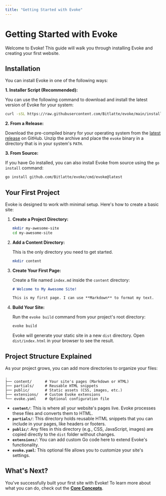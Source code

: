 ```yaml
---
title: "Getting Started with Evoke"
---
```


# Getting Started with Evoke

Welcome to Evoke! This guide will walk you through installing Evoke and creating your first website.

## Installation

You can install Evoke in one of the following ways:

**1. Installer Script (Recommended):**

You can use the following command to download and install the latest version of Evoke for your system:

```bash
curl -sSL https://raw.githubusercontent.com/Bitlatte/evoke/main/install/install.sh | sh
```

**2. From a Release:**

Download the pre-compiled binary for your operating system from the [latest release](https://github.com/Bitlatte/evoke/releases/latest) on GitHub. Unzip the archive and place the `evoke` binary in a directory that is in your system's `PATH`.

**3. From Source:**

If you have Go installed, you can also install Evoke from source using the `go install` command:

```bash
go install github.com/Bitlatte/evoke/cmd/evoke@latest
```

## Your First Project

Evoke is designed to work with minimal setup. Here's how to create a basic site:

1.  **Create a Project Directory:**

    ```bash
    mkdir my-awesome-site
    cd my-awesome-site
    ```

2.  **Add a Content Directory:**

    This is the only directory you need to get started.

    ```bash
    mkdir content
    ```

3.  **Create Your First Page:**

    Create a file named `index.md` inside the `content` directory:

    ```markdown
    # Welcome to My Awesome Site!

    This is my first page. I can use **Markdown** to format my text.
    ```

4.  **Build Your Site:**

    Run the `evoke build` command from your project's root directory:

    ```bash
    evoke build
    ```

    Evoke will generate your static site in a new `dist` directory. Open `dist/index.html` in your browser to see the result.

## Project Structure Explained

As your project grows, you can add more directories to organize your files:

```
.
├── content/      # Your site's pages (Markdown or HTML)
├── partials/     # Reusable HTML snippets
├── public/       # Static assets (CSS, images, etc.)
├── extensions/   # Custom Evoke extensions
└── evoke.yaml    # Optional configuration file
```

- **`content/`**: This is where all your website's pages live. Evoke processes these files and converts them to HTML.
- **`partials/`**: This directory holds reusable HTML snippets that you can include in your pages, like headers or footers.
- **`public/`**: Any files in this directory (e.g., CSS, JavaScript, images) are copied directly to the `dist` folder without changes.
- **`extensions/`**: You can add custom Go code here to extend Evoke's functionality.
- **`evoke.yaml`**: This optional file allows you to customize your site's settings.

## What's Next?

You've successfully built your first site with Evoke! To learn more about what you can do, check out the **[Core Concepts](./core-concepts/build-process.md)**.
